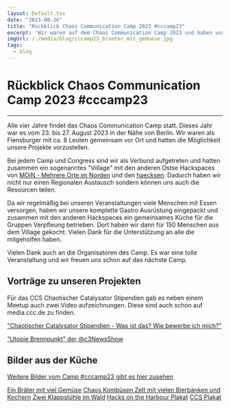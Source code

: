 ```yaml
---
layout: Default.tsx
date: "2023-08-26"
title: "Rückblick Chaos Communication Camp 2023 #cccamp23"
excerpt: 'Wir waren auf dem Chaos Communication Camp 2023 und haben unsere Projekt vorgestellt und viele Menschen gekocht.'
imgUrl: /./media/blog/cccamp23_braeter_mit_gemuese.jpg
tags:
  - blog
---
```


# Rückblick Chaos Communication Camp 2023 #cccamp23

---

Alle vier Jahre findet das Chaos Communication Camp statt. Dieses Jahr war es vom 23. bis 27. August 2023 in der Nähe von Berlin. Wir waren als Flensburger mit ca. 8 Leuten gemeinsam vor Ort und hatten die Möglichkeit unsere Projekte vorzustellen.

Bei jedem Camp und Congress sind wir als Verbund aufgetreten und hatten zusammen ein sogenanntes "Village" mit den anderen Ostse Hackspaces von [MOiN - Mehrere Orte im Norden](https://m01n.group/links) und den [haecksen](https://www.haecksen.org/). Dadurch haben wir nicht nur einen Regionalen Austausch sondern können uns auch die Resourcen teilen.

Da wir regelmäßig bei unseren Veranstaltungen viele Menschen mit Essen versorgen, haben wir unsere komplette Gastro Ausrüstung eingepackt und zusammen mit den anderen Hackspaces ein gemeinsames Küche für die Gruppen Verpfleung betrieben. Dort haben wir dann für 150 Menschen aus dem Village gekocht. Vielen Dank für die Unterstützung an alle die mitgeholfen haben.

Vielen Dank auch an die Organisatoren des Camp. Es war eine tolle Veranstaltung und wir freuen uns schon auf das nächste Camp.

## Vorträge zu unseren Projekten
Für das CCS Chaotischer Catalysator Stipendien gab es neben einem Meetup auch zwei Video aufzeichnungen. Diese sind auch schon auf media.ccc.de zu finden.

["Chaotischer Catalysator Stipendien - Was ist das? Wie bewerbe ich mich?"](https://media.ccc.de/v/camp2023-57134-chaotischer_catalysator_stipendien#t=0)

["Utopie Brennpunkt" der @c3NewsShow](https://media.ccc.de/v/camp2023-57740-c3_newsshow#t=358)

## Bilder aus der Küche

[Weitere Bilder vom Camp #cccamp23 gibt es hier zusehen](https://www.flickr.com/photos/leahoswald/albums/72177720310724212)

[Ein Bräter mit viel Gemüse](/./media/blog/cccamp23_braeter_mit_gemuese.jpg)
[Chaos Kombüsen Zelt mit vielen Bierbänken und Kochern](/./media/blog/cccamp23_chaos_kombuesen_zelt_hinten.jpeg)
[Zwei Klappstühle im Wald](/./media/blog/cccamp23_chaos_kombuesen_zelt.jpeg)
[Hacks on the Harbour Plakat](/./media/blog/cccamp23_hoth_plakat.jpg)
[CCS Plakat](/./media/blog/cccamp23_ccs_plakat.jpg)





